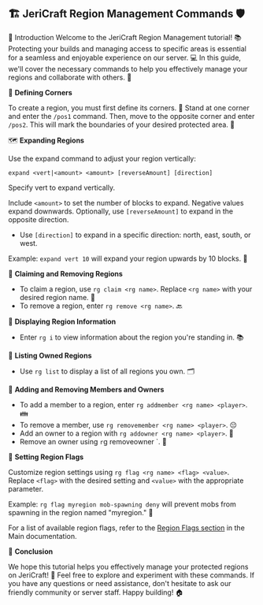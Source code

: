 ## 🏗️ JeriCraft Region Management Commands 🛡️

🎯 Introduction
Welcome to the JeriCraft Region Management tutorial! 📚 Protecting your builds and managing access to specific areas is
essential for a seamless and enjoyable experience on our server. 💻 In this guide, we'll cover the necessary commands to
help you effectively manage your regions and collaborate with others. 🤝

🔺 **Defining Corners**

To create a region, you must first define its corners. 🌟 Stand at one corner and enter the `/pos1` command. Then, move
to the opposite corner and enter `/pos2`. This will mark the boundaries of your desired protected area. 🔲

🗺️ **Expanding Regions**

Use the expand command to adjust your region vertically:

`expand <vert|<amount> <amount> [reverseAmount] [direction]`

Specify vert to expand vertically.

Include `<amount>` to set the number of blocks to expand. Negative values expand downwards.
Optionally, use `[reverseAmount]` to expand in the opposite direction.

- Use `[direction]` to expand in a specific direction: north, east, south, or west.

Example: `expand vert 10` will expand your region upwards by 10 blocks. 📏

🔐 **Claiming and Removing Regions**

- To claim a region, use `rg claim <rg name>`. Replace `<rg name>` with your desired region name. 🚩
- To remove a region, enter `rg remove <rg name>`. 🔙

📖 **Displaying Region Information**

- Enter `rg i` to view information about the region you're standing in. 📚

📝 **Listing Owned Regions**

- Use `rg list` to display a list of all regions you own. 🗂️

👥 **Adding and Removing Members and Owners**

- To add a member to a region, enter `rg addmember <rg name> <player>`. 👪
- To remove a member, use `rg removemember <rg name> <player>`. 😔
- Add an owner to a region with `rg addowner <rg name> <player>`. 🤴
- Remove an owner using `r`g removeowner <rg name> <player>`. 👑

🔮 **Setting Region Flags**

Customize region settings using `rg flag <rg name> <flag> <value>`. Replace `<flag>` with the desired setting
and `<value>` with the appropriate parameter.

Example: `rg flag myregion mob-spawning deny` will prevent mobs from spawning in the region named "myregion." 🚫

For a list of available region flags, refer to the [Region Flags section](../../features/Main.md#region-flags) in the Main documentation.

🌟 **Conclusion**

We hope this tutorial helps you effectively manage your protected regions on JeriCraft! 💖 Feel free to explore and
experiment with these commands. If you have any questions or need assistance, don't hesitate to ask our friendly
community or server staff. Happy building! 🏠
